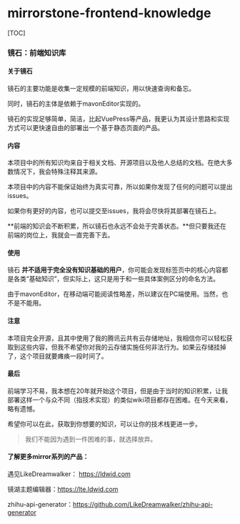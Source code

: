 # mirrorstone-frontend-knowledge

[TOC]



### 镜石：前端知识库

#### 关于镜石

镜石的主要功能是收集一定规模的前端知识，用以快速查询和备忘。

同时，镜石的主体是依赖于mavonEditor实现的。

镜石的实现足够简单，简洁，比起VuePress等产品，我更认为其设计思路和实现方式可以更快速自由的部署出一个基于静态页面的产品。

#### 内容

本项目中的所有知识均来自于相关文档、开源项目以及他人总结的文档。在绝大多数情况下，我会特殊注释其来源。

本项目中的内容不能保证始终为真实可靠，所以如果你发现了任何的问题可以提出issues。

如果你有更好的内容，也可以提交至issues，我将会尽快将其部署在镜石上。

**前端的知识会不断积累，所以镜石也永远不会处于完善状态。**但只要我还在前端的岗位上，我就会一直完善下去。

#### 使用

镜石 **并不适用于完全没有知识基础的用户**，你可能会发现标签页中的核心内容都是各类“基础知识”，但实际上，这只是用于和一些具体案例区分的命名方法。

由于mavonEditor，在移动端可能阅读性略差，所以建议在PC端使用。当然，也不是不能用。

#### 注意

本项目完全开源，且其中使用了我的腾讯云共有云存储地址，我相信你可以轻松获取到这些内容，但我不希望你对我的云存储实施任何非法行为。如果云存储挂掉了，这个项目就要瘫痪一段时间了。

#### 最后

前端学习不易，我本想在20年就开始这个项目，但是由于当时的知识积累，让我部署这样一个与众不同（指技术实现）的类似wiki项目都存在困难。在今天来看，略有遗憾。

希望你可以在此，获取到你想要的知识，可以让你的技术栈更进一步。

> 我们不能因为遇到一件困难的事，就选择放弃。

#### 了解更多mirror系列的产品：

遇见LikeDreamwalker： https://ldwid.com

镜湖主题编辑器：https://lte.ldwid.com

zhihu-api-generator：https://github.com/LikeDreamwalker/zhihu-api-generator

